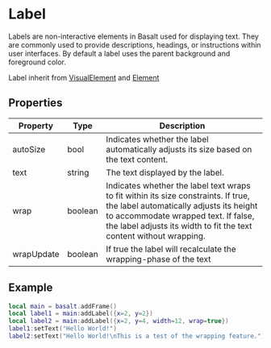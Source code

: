 # Label

Labels are non-interactive elements in Basalt used for displaying text. They are commonly used to provide descriptions, headings, or instructions within user interfaces. By default a label uses the parent background and foreground color.

Label inherit from [VisualElement](visualelement) and [Element](element)

## Properties

|Property|Type|Description|
|---|---|---|
|autoSize|bool|Indicates whether the label automatically adjusts its size based on the text content.
|text|string|The text displayed by the label.
|wrap|boolean|Indicates whether the label text wraps to fit within its size constraints. If true, the label automatically adjusts its height to accommodate wrapped text. If false, the label adjusts its width to fit the text content without wrapping.
|wrapUpdate|boolean|If true the label will recalculate the wrapping-phase of the text

## Example

```lua
local main = basalt.addFrame()
local label1 = main:addLabel({x=2, y=2})
local label2 = main:addLabel({x=2, y=4, width=12, wrap=true})
label1:setText("Hello World!")
label2:setText("Hello World!\nThis is a test of the wrapping feature.")
```

